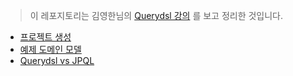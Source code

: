 > 이 레포지토리는 김영한님의 [Querydsl 강의](https://www.inflearn.com/course/Querydsl-%EC%8B%A4%EC%A0%84/dashboard) 를 보고 정리한 것입니다.

- [프로젝트 생성](md/createQuerydslProject.md)
- [예제 도메인 모델](md/exampledomain.md)
- [Querydsl vs JPQL](md/querydslvsjpql.md)
